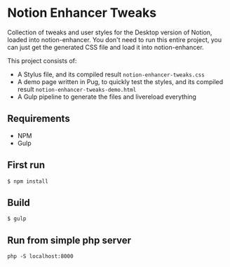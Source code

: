 # Notion Enhancer Tweaks
Collection of tweaks and user styles for the Desktop version of Notion, loaded into notion-enhancer. You don't need to run this entire project, you can just get the generated CSS file and load it into notion-enhancer.

This project consists of:
- A Stylus file, and its compiled result `notion-enhancer-tweaks.css`
- A demo page written in Pug, to quickly test the styles, and its compiled result `notion-enhancer-tweaks-demo.html`
- A Gulp pipeline to generate the files and livereload everything


## Requirements
- NPM
- Gulp

## First run
    $ npm install

## Build
    $ gulp
    
## Run from simple php server
    php -S localhost:8000   
